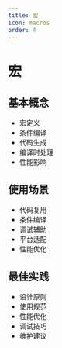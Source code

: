 ```yaml
---
title: 宏
icon: macros
order: 4
---
```


# 宏

## 基本概念
- 宏定义
- 条件编译
- 代码生成
- 编译时处理
- 性能影响

## 使用场景
- 代码复用
- 条件编译
- 调试辅助
- 平台适配
- 性能优化

## 最佳实践
- 设计原则
- 使用规范
- 性能优化
- 调试技巧
- 维护建议
